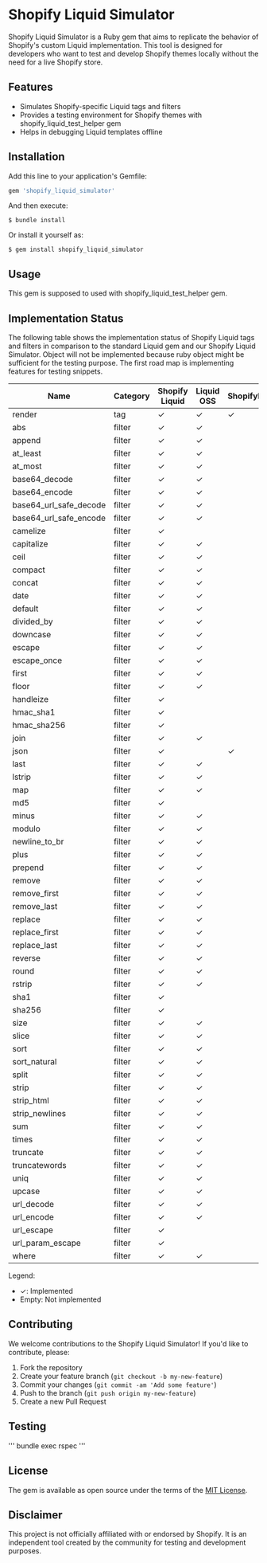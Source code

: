 # Shopify Liquid Simulator

Shopify Liquid Simulator is a Ruby gem that aims to replicate the behavior of Shopify's custom Liquid implementation. This tool is designed for developers who want to test and develop Shopify themes locally without the need for a live Shopify store.

## Features

- Simulates Shopify-specific Liquid tags and filters
- Provides a testing environment for Shopify themes with shopify_liquid_test_helper gem
- Helps in debugging Liquid templates offline

## Installation

Add this line to your application's Gemfile:

```ruby
gem 'shopify_liquid_simulator'
```

And then execute:

```
$ bundle install
```

Or install it yourself as:

```
$ gem install shopify_liquid_simulator
```

## Usage

This gem is supposed to used with shopify_liquid_test_helper gem. 


## Implementation Status

The following table shows the implementation status of Shopify Liquid tags and filters in comparison to the standard Liquid gem and our Shopify Liquid Simulator.
Object will not be implemented because ruby object might be sufficient for the testing purpose.
The first road map is implementing features for testing snippets.

| Name | Category | Shopify Liquid | Liquid OSS | ShopifyLiquidSimulator |
|------|----------|----------------|------------|------------------------|
| render | tag | ✓ | ✓ | ✓ |
| abs | filter | ✓ | ✓ | |
| append | filter | ✓ | ✓ | |
| at_least | filter | ✓ | ✓ | |
| at_most | filter | ✓ | ✓ | |
| base64_decode | filter | ✓ | ✓ | |
| base64_encode | filter | ✓ | ✓ | |
| base64_url_safe_decode | filter | ✓ | ✓ | |
| base64_url_safe_encode | filter | ✓ | ✓ | |
| camelize | filter | ✓ | | |
| capitalize | filter | ✓ | ✓ | |
| ceil | filter | ✓ | ✓ | |
| compact | filter | ✓ | ✓ | |
| concat | filter | ✓ | ✓ | |
| date | filter | ✓ | ✓ | |
| default | filter | ✓ | ✓ | |
| divided_by | filter | ✓ | ✓ | |
| downcase | filter | ✓ | ✓ | |
| escape | filter | ✓ | ✓ | |
| escape_once | filter | ✓ | ✓ | |
| first | filter | ✓ | ✓ | |
| floor | filter | ✓ | ✓ | |
| handleize | filter | ✓ | | |
| hmac_sha1 | filter | ✓ | | |
| hmac_sha256 | filter | ✓ | | |
| join | filter | ✓ | ✓ | |
| json | filter | ✓ | | ✓ |
| last | filter | ✓ | ✓ | |
| lstrip | filter | ✓ | ✓ | |
| map | filter | ✓ | ✓ | |
| md5 | filter | ✓ | | |
| minus | filter | ✓ | ✓ | |
| modulo | filter | ✓ | ✓ | |
| newline_to_br | filter | ✓ | ✓ | |
| plus | filter | ✓ | ✓ | |
| prepend | filter | ✓ | ✓ | |
| remove | filter | ✓ | ✓ | |
| remove_first | filter | ✓ | ✓ | |
| remove_last | filter | ✓ | ✓ | |
| replace | filter | ✓ | ✓ | |
| replace_first | filter | ✓ | ✓ | |
| replace_last | filter | ✓ | ✓ | |
| reverse | filter | ✓ | ✓ | |
| round | filter | ✓ | ✓ | |
| rstrip | filter | ✓ | ✓ | |
| sha1 | filter | ✓ | | |
| sha256 | filter | ✓ | | |
| size | filter | ✓ | ✓ | |
| slice | filter | ✓ | ✓ | |
| sort | filter | ✓ | ✓ | |
| sort_natural | filter | ✓ | ✓ | |
| split | filter | ✓ | ✓ | |
| strip | filter | ✓ | ✓ | |
| strip_html | filter | ✓ | ✓ | |
| strip_newlines | filter | ✓ | ✓ | |
| sum | filter | ✓ | ✓ | |
| times | filter | ✓ | ✓ | |
| truncate | filter | ✓ | ✓ | |
| truncatewords | filter | ✓ | ✓ | |
| uniq | filter | ✓ | ✓ | |
| upcase | filter | ✓ | ✓ | |
| url_decode | filter | ✓ | ✓ | |
| url_encode | filter | ✓ | ✓ | |
| url_escape | filter | ✓ | | |
| url_param_escape | filter | ✓ | | |
| where | filter | ✓ | ✓ | |

Legend:
- ✓: Implemented
- Empty: Not implemented

## Contributing

We welcome contributions to the Shopify Liquid Simulator! If you'd like to contribute, please:

1. Fork the repository
2. Create your feature branch (`git checkout -b my-new-feature`)
3. Commit your changes (`git commit -am 'Add some feature'`)
4. Push to the branch (`git push origin my-new-feature`)
5. Create a new Pull Request

## Testing
'''
bundle exec rspec
'''

## License

The gem is available as open source under the terms of the [MIT License](https://opensource.org/licenses/MIT).

## Disclaimer

This project is not officially affiliated with or endorsed by Shopify. It is an independent tool created by the community for testing and development purposes.
